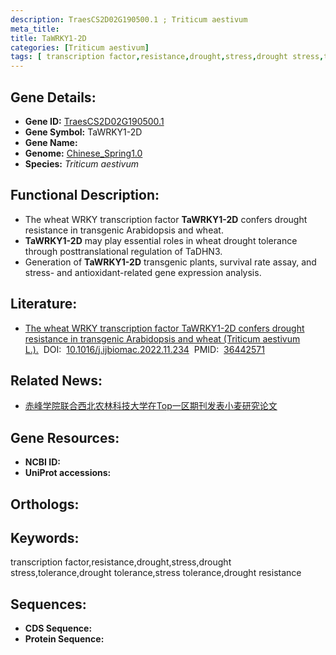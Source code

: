 ```yaml
---
description: TraesCS2D02G190500.1 ; Triticum aestivum
meta_title:
title: TaWRKY1-2D
categories: [Triticum aestivum]
tags: [ transcription factor,resistance,drought,stress,drought stress,tolerance,drought tolerance,stress tolerance,drought resistance ]
---
```


## Gene Details:
- **Gene ID:**	[TraesCS2D02G190500.1]()
- **Gene Symbol:** TaWRKY1-2D
- **Gene Name:** 
- **Genome:** [Chinese_Spring1.0]()
- **Species:** *Triticum aestivum*

## Functional Description:
   - The wheat WRKY transcription factor **TaWRKY1-2D** confers drought resistance in transgenic Arabidopsis and wheat.
   - **TaWRKY1-2D** may play essential roles in wheat drought tolerance through posttranslational regulation of TaDHN3.
   - Generation of **TaWRKY1-2D** transgenic plants, survival rate assay, and stress- and antioxidant-related gene expression analysis.

## Literature:
   - [The wheat WRKY transcription factor TaWRKY1-2D confers drought resistance in transgenic Arabidopsis and wheat (Triticum aestivum L.).]( https://www.sciencedirect.com/science/article/pii/S0141813022027970?via%3Dihub)&nbsp;&nbsp;DOI:&nbsp;&nbsp;[10.1016/j.ijbiomac.2022.11.234](https://www.sciencedirect.com/science/article/pii/S0141813022027970?via%3Dihub)&nbsp;&nbsp;PMID:&nbsp;&nbsp;[36442571](https://pubmed.ncbi.nlm.nih.gov/36442571/)

## Related News:
   - [赤峰学院联合西北农林科技大学在Top一区期刊发表小麦研究论文](https://mp.weixin.qq.com/s?__biz=MzIyOTY2NDYyNQ==&mid=2247559765&idx=2&sn=0b6ef73373718b49ee556722000bdc40&chksm=e8bc984bdfcb115d40c4b5ef59c6bb96bf91bf5d3cd8dc7222c9a8fb9b5fd077d9f69f53b0fc&scene=27#wechat_redirect)

## Gene Resources:
- **NCBI ID:** [](https://www.ncbi.nlm.nih.gov/gene/?term=)
- **UniProt accessions:** [](https://www.uniprot.org/uniprotkb//entry)

## Orthologs:

## Keywords:
transcription factor,resistance,drought,stress,drought stress,tolerance,drought tolerance,stress tolerance,drought resistance

## Sequences:
- **CDS Sequence:**
- **Protein Sequence:**
